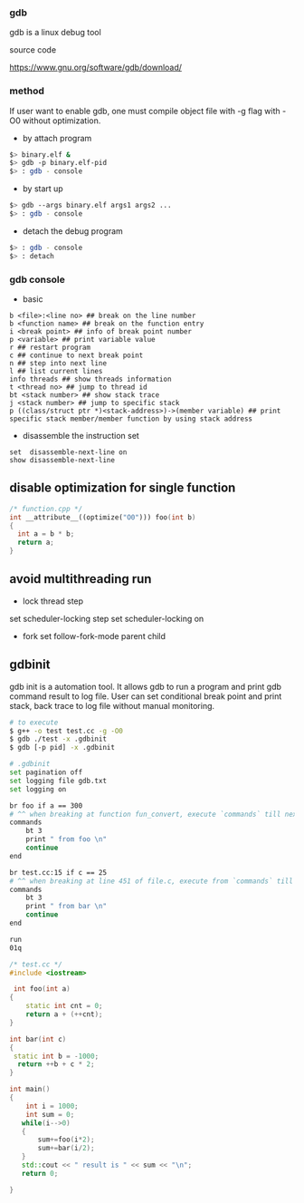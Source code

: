 ### gdb  

gdb is a linux debug tool

source code

https://www.gnu.org/software/gdb/download/

### method

If user want to enable gdb, one must compile object file with -g flag with -O0 without optimization.

* by attach program

```bash
$> binary.elf &
$> gdb -p binary.elf-pid
$> : gdb - console
```

* by start up

```bash
$> gdb --args binary.elf args1 args2 ...
$> : gdb - console
```

* detach the debug program

```bash
$> : gdb - console
$> : detach
```
 
### gdb console

* basic 

```
b <file>:<line no> ## break on the line number
b <function name> ## break on the function entry
i <break point> ## info of break point number
p <variable> ## print variable value
r ## restart program
c ## continue to next break point
n ## step into next line
l ## list current lines
info threads ## show threads information
t <thread no> ## jump to thread id
bt <stack number> ## show stack trace
j <stack number> ## jump to specific stack
p ((class/struct ptr *)<stack-address>)->(member variable) ## print specific stack member/member function by using stack address
```

* disassemble the instruction set

```
set  disassemble-next-line on
show disassemble-next-line
```

## disable optimization for single function

```cpp
/* function.cpp */
int __attribute__((optimize("O0"))) foo(int b)
{
  int a = b * b;
  return a;
}
```

## avoid multithreading run

* lock thread step

set scheduler-locking step
set scheduler-locking on

* fork
set follow-fork-mode
parent
child

## gdbinit

gdb init is a automation tool. It allows gdb to run a program and print gdb command result to log file.
User can set conditional break point and print stack, back trace to log file without manual monitoring.

```bash
# to execute
$ g++ -o test test.cc -g -O0
$ gdb ./test -x .gdbinit 
$ gdb [-p pid] -x .gdbinit
```

```bash
# .gdbinit 
set pagination off
set logging file gdb.txt
set logging on

br foo if a == 300
# ^^ when breaking at function fun_convert, execute `commands` till next `end`
commands
    bt 3
    print " from foo \n"
    continue
end

br test.cc:15 if c == 25
# ^^ when breaking at line 451 of file.c, execute from `commands` till next `end`
commands
    bt 3
    print " from bar \n"
    continue
end

run
01q
```

```cpp
/* test.cc */
#include <iostream>

 int foo(int a)
{
    static int cnt = 0;
    return a + (++cnt);
}

int bar(int c)
{
 static int b = -1000;
  return ++b + c * 2;
}

int main()
{
    int i = 1000;
    int sum = 0;
   while(i-->0)
   {
       sum+=foo(i*2);
       sum+=bar(i/2);
   }
   std::cout << " result is " << sum << "\n";
   return 0;

}
```
